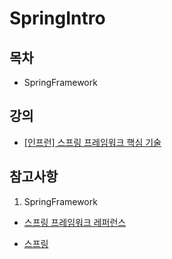 # SpringIntro

## 목차

-  SpringFramework

## 강의

- <a href="https://www.inflearn.com/course/spring-framework_core">[인프런] 스프링 프레임워크 핵심 기술 </a>
  
## 참고사항

1) SpringFramework

  - <a href="https://docs.spring.io/spring/docs/current/spring-framework-reference/index.html">스프링 프레임워크 레퍼런스</a>

  - <a href="https://docs.spring.io/spring/docs/current/spring-framework-reference/overview.html#overview">스프링</a>
